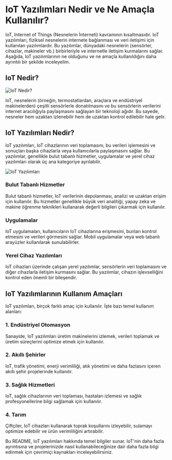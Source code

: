 # IoT Yazılımları Nedir ve Ne Amaçla Kullanılır?

IoT, Internet of Things (Nesnelerin İnterneti) kavramının kısaltmasıdır. IoT yazılımları, fiziksel nesnelerin internete bağlanması ve veri iletişimi için kullanılan yazılımlardır. Bu yazılımlar, dünyadaki nesnelerin (sensörler, cihazlar, makineler vb.) birbirleriyle ve internetle iletişim kurmalarını sağlar. Aşağıda, IoT yazılımlarının ne olduğunu ve ne amaçla kullanıldığını daha ayrıntılı bir şekilde inceleyelim.

## IoT Nedir?

![IoT Nedir?](https://www.machbee.net/wp-content/webp-express/webp-images/uploads/2022/04/IoT-Nedir-Nasil-Kullanilir.png.webp)

IoT, nesnelerin (örneğin, termostatlardan, araçlara ve endüstriyel makinelerden) çeşitli sensörlerle donatılmasını ve bu sensörlerin verilerini internet aracılığıyla paylaşmasını sağlayan bir teknoloji ağıdır. Bu sayede, nesneler hem uzaktan izlenebilir hem de uzaktan kontrol edilebilir hale gelir.

## IoT Yazılımları Nedir?

IoT yazılımları, IoT cihazlarının veri toplamasını, bu verileri işlemesini ve sonuçları başka cihazlarla veya kullanıcılarla paylaşmasını sağlar. Bu yazılımlar, genellikle bulut tabanlı hizmetler, uygulamalar ve yerel cihaz yazılımları olarak üç ana kategoriye ayrılabilir.

![IoT Yazılımları](https://i.hizliresim.com/6ia4oho.png)

### Bulut Tabanlı Hizmetler

Bulut tabanlı hizmetler, IoT verilerinin depolanması, analizi ve uzaktan erişim için kullanılır. Bu hizmetler genellikle büyük veri analitiği, yapay zeka ve makine öğrenme teknikleri kullanarak değerli bilgileri çıkarmak için kullanılır.

### Uygulamalar

IoT uygulamaları, kullanıcıların IoT cihazlarına erişmesini, bunları kontrol etmesini ve verileri görmesini sağlar. Mobil uygulamalar veya web tabanlı arayüzler kullanılarak sunulabilirler.

### Yerel Cihaz Yazılımları

IoT cihazları üzerinde çalışan yerel yazılımlar, sensörlerin veri toplamasını ve diğer cihazlarla iletişim kurmasını sağlar. Bu yazılımlar, cihazın işlevselliğini kontrol eden önemli bir bileşendir.

## IoT Yazılımlarının Kullanım Amaçları

IoT yazılımları, birçok farklı amaç için kullanılır. İşte bazı temel kullanım alanları:

### 1. Endüstriyel Otomasyon

Sanayide, IoT yazılımları üretim makinelerini izlemek, verileri toplamak ve üretim süreçlerini optimize etmek için kullanılır.

### 2. Akıllı Şehirler

IoT, trafik yönetimi, enerji verimliliği, atık yönetimi ve daha fazlasını içeren akıllı şehir projelerinde kullanılır.

### 3. Sağlık Hizmetleri

IoT, sağlık cihazlarının veri toplaması, hastaları izlemesi ve sağlık profesyonellerine bilgi sağlamak için kullanılır.

### 4. Tarım

Çiftçiler, IoT cihazları kullanarak toprak koşullarını izleyebilir, sulamayı optimize edebilir ve ürün verimliliğini artırabilir.

Bu README, IoT yazılımları hakkında temel bilgiler sunar. IoT'nin daha fazla ayrıntısına ve projelerinizde nasıl kullanabileceğinize dair daha fazla bilgi edinmek için çevrimiçi kaynakları inceleyebilirsiniz.
